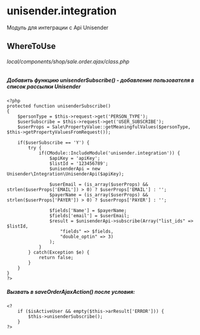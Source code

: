 # unisender.integration
Модуль для интеграции с Api Unisender

## WhereToUse
###### local/components/shop/sale.order.ajax/class.php

##### Добавить функцию unisenderSubscribe() - добавление пользователя в список рассылки Unisender

    <?php
    protected function unisenderSubscribe()
    {
        $personType = $this->request->get('PERSON_TYPE');
        $userSubscribe = $this->request->get('USER_SUBSCRIBE');
        $userProps = Sale\PropertyValue::getMeaningfulValues($personType, $this->getPropertyValuesFromRequest());

        if($userSubscribe == 'Y') {
            try {
                if(CModule::IncludeModule('unisender.integration')) {
                    $apiKey = 'apiKey';
                    $listId = '123456789';
                    $unisenderApi = new Unisender\Integration\UnisenderApi($apiKey);

                    $userEmail = (is_array($userProps) && strlen($userProps['EMAIL']) > 0) ? $userProps['EMAIL'] : '';
                    $payerName = (is_array($userProps) && strlen($userProps['PAYER']) > 0) ? $userProps['PAYER'] : '';

                    $fields['Name'] = $payerName;
                    $fields['email'] = $userEmail;
                    $result = $unisenderApi->subscribe(Array("list_ids" => $listId, 
                        "fields" => $fields, 
                        "double_optin" => 3)
                    );
                }
            } catch(Exception $e) {
                return false;
            }
        }
    }
	?>

##### Вызвать в saveOrderAjaxAction() после условия:
	<?
        if ($isActiveUser && empty($this->arResult['ERROR'])) {
            $this->unisenderSubscribe();
        }
	?>
